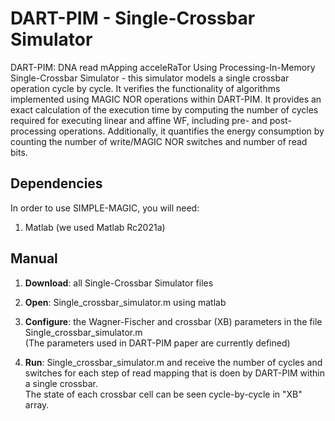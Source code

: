 # DART-PIM - Single-Crossbar Simulator
DART-PIM: DNA read mApping acceleRaTor Using Processing-In-Memory
Single-Crossbar Simulator - this simulator models a single crossbar operation cycle by cycle. It verifies the functionality of algorithms implemented using MAGIC NOR operations within DART-PIM. It provides an exact calculation of the execution time by computing the number of cycles required for executing linear and affine WF, including pre- and post-processing operations. Additionally, it quantifies the energy consumption by counting the number of write/MAGIC NOR switches and number of read bits.

## Dependencies
In order to use SIMPLE-MAGIC, you will need:
1. Matlab (we used Matlab Rc2021a)

## Manual
1. **Download**: all Single-Crossbar Simulator files

2. **Open**: Single_crossbar_simulator.m using matlab

3. **Configure**: the Wagner-Fischer and crossbar (XB) parameters in the file Single_crossbar_simulator.m  
(The parameters used in DART-PIM paper are currently defined)

4. **Run**: Single_crossbar_simulator.m and receive the number of cycles and switches for each step of read mapping that is doen by DART-PIM within a single crossbar.  
The state of each crossbar cell can be seen cycle-by-cycle in "XB" array.
